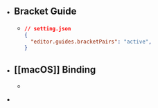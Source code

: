 - ## Bracket Guide
	- ```json
	  // setting.json
	  {
	    "editor.guides.bracketPairs": "active",  
	  }
	  ```
- ## [[macOS]] Binding
	- ```json
	  ```
-